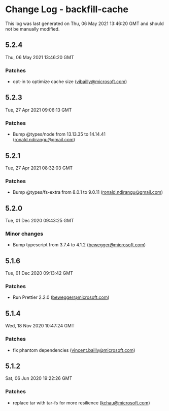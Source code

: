# Change Log - backfill-cache

This log was last generated on Thu, 06 May 2021 13:46:20 GMT and should not be manually modified.

<!-- Start content -->

## 5.2.4

Thu, 06 May 2021 13:46:20 GMT

### Patches

- opt-in to optimize cache size (vibailly@microsoft.com)

## 5.2.3

Tue, 27 Apr 2021 09:06:13 GMT

### Patches

- Bump @types/node from 13.13.35 to 14.14.41 (ronald.ndirangu@gmail.com)

## 5.2.1

Tue, 27 Apr 2021 08:32:03 GMT

### Patches

- Bump @types/fs-extra from 8.0.1 to 9.0.11 (ronald.ndirangu@gmail.com)

## 5.2.0

Tue, 01 Dec 2020 09:43:25 GMT

### Minor changes

- Bump typescript from 3.7.4 to 4.1.2 (bewegger@microsoft.com)

## 5.1.6

Tue, 01 Dec 2020 09:13:42 GMT

### Patches

- Run Prettier 2.2.0 (bewegger@microsoft.com)

## 5.1.4

Wed, 18 Nov 2020 10:47:24 GMT

### Patches

- fix phantom dependencies (vincent.bailly@microsoft.com)

## 5.1.2

Sat, 06 Jun 2020 19:22:26 GMT

### Patches

- replace tar with tar-fs for more resilience (kchau@microsoft.com)
